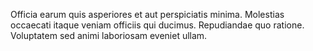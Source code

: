 Officia earum quis asperiores et aut perspiciatis minima. Molestias occaecati itaque veniam officiis qui ducimus. Repudiandae quo ratione. Voluptatem sed animi laboriosam eveniet ullam.